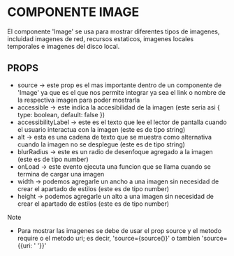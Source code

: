 # COMPONENTE IMAGE
El componente 'Image' se usa para mostrar diferentes tipos de imagenes, incluidad imagenes de red, recursos estaticos, imagenes locales temporales e imagenes del disco local.

## PROPS
- source -> este prop es el mas importante dentro de un componente de 'Image' ya que es el que nos permite integrar ya sea el link o nombre de la respectiva imagen para poder mostrarla
- accessible -> este indica la accesibilidad de la imagen (este seria asi { type: boolean, default: false })
- accessibilityLabel -> este es el texto que lee el lector de pantalla cuando el usuario interactua con la imagen (este es de tipo string)
- alt -> esta es una cadena de texto que se muestra como alternativa cuando la imagen no se desplegue (este es de tipo string)
- blurRadius -> este es un radio de desenfoque agregado a la imagen (este es de tipo number)
- onLoad -> este evento ejecuta una funcion que se llama cuando se termina de cargar una imagen
- width -> podemos agregarle un ancho a una imagen sin necesidad de crear el apartado de estilos (este es de tipo number)
- height -> podemos agregarle un alto a una imagen sin necesidad de crear el apartado de estilos (este es de tipo number)

> [!NOTE]
> - Para mostrar las imagenes se debe de usar el prop source y el metodo require o el metodo uri; es decir, 'source={source()}' o tambien 'source={{uri: ' '}}'